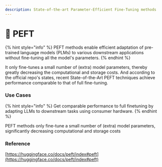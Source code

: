 ```yaml
---
description: State-of-the-art Parameter-Efficient Fine-Tuning methods
---
```


# 🎨 PEFT

{% hint style="info" %}
PEFT methods enable efficient adaptation of pre-trained language models (PLMs) to various downstream applications without fine-tuning all the model's parameters.
{% endhint %}

It only fine-tunes a small number of (extra) model parameters, thereby greatly decreasing the computational and storage costs. And according to the official repo's states, recent State-of-the-Art PEFT techniques achieve performance comparable to that of full fine-tuning.

### Use Cases

{% hint style="info" %}
Get comparable performance to full finetuning by adapting LLMs to downstream tasks using consumer hardware.
{% endhint %}

PEFT methods only fine-tune a small number of (extra) model parameters, significantly decreasing computational and storage costs

### Reference

[https://huggingface.co/docs/peft/index#peft](https://huggingface.co/docs/peft/index#peft)
